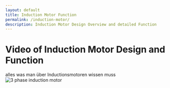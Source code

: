 ```yaml
---
layout: default
title: Induction Motor Function
permalink: /induction-motor/
description: Induction Motor Design Overview and detailed Function
---
```


# Video of Induction Motor Design and Function

alles was man über Inductionsmotoren wissen muss
![3 phase induction motor](https://oswos.com/wp-content/uploads/2023/02/3-phase-AC-induction-motor-function.webp)
